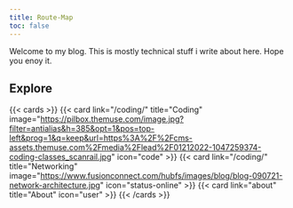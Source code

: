 ```yaml
---
title: Route-Map
toc: false
---
```


Welcome to my blog. This is mostly technical stuff i write about here. Hope you enoy it. 
## Explore

{{< cards >}}
  {{< card link="/coding/" title="Coding" image="https://pilbox.themuse.com/image.jpg?filter=antialias&h=385&opt=1&pos=top-left&prog=1&q=keep&url=https%3A%2F%2Fcms-assets.themuse.com%2Fmedia%2Flead%2F01212022-1047259374-coding-classes_scanrail.jpg" icon="code" >}}
  {{< card link="/coding/" title="Networking" image="https://www.fusionconnect.com/hubfs/images/blog/blog-090721-network-architecture.jpg" icon="status-online" >}}
  {{< card link="about" title="About"  icon="user" >}}
{{< /cards >}}


